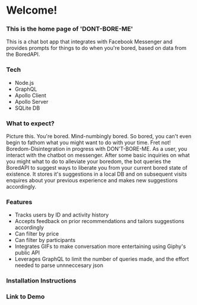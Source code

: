 # Welcome!
### This is the home page of 'DONT-BORE-ME'
This is a chat bot app that integrates with Facebook Messenger and provides prompts for things to do when you're bored, based on data from the BoredAPI.

### Tech
* Node.js
* GraphQL
* Apollo Client
* Apollo Server
* SQLite DB

### What to expect?

Picture this. You're bored. Mind-numbingly bored. So bored, you can't even begin to fathom what you might want to do with your time. Fret not! Boredom-Disintegration in progress with DON'T-BORE-ME. As a user, you interact with the chatbot on messenger. After some basic inquiries on what you might what to do to alleviate your boredom, the bot queries the BoredAPI to suggest ways to liberate you from your current bored state of existence. It stores it's suggestions in a local DB and on subsequent visits enquires about your previous experience and makes new suggestions accordingly.

### Features
* Tracks users by ID and activity history
* Accepts feedback on prior recommendations and tailors suggestions accordingly
* Can filter by price
* Can filter by participants
* Integrates GIFs to make conversation more entertaining using Giphy's public API
* Leverages GraphQL to limit the number of queries made, and the effort needed to parse unnneccesary json



### Installation Instructions



### Link to Demo
